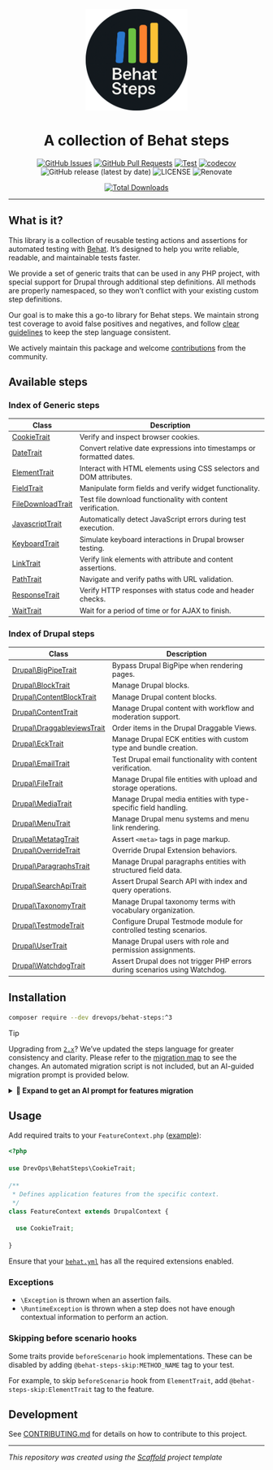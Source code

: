 <p align="center">
  <a href="" rel="noopener"><img width=200px height=200px src="logo.png" alt="Behat Steps steps logo"></a>
</p>

<h1 align="center">A collection of Behat steps</h1>

<div align="center">

[![GitHub Issues](https://img.shields.io/github/issues/DrevOps/behat-steps.svg)](https://github.com/DrevOps/behat-steps/issues)
[![GitHub Pull Requests](https://img.shields.io/github/issues-pr/DrevOps/behat-steps.svg)](https://github.com/DrevOps/behat-steps/pulls)
[![Test](https://github.com/drevops/behat-steps/actions/workflows/test.yml/badge.svg)](https://github.com/drevops/behat-steps/actions/workflows/test.yml)
[![codecov](https://codecov.io/gh/drevops/behat-steps/graph/badge.svg?token=0UFU5VNNPI)](https://codecov.io/gh/drevops/behat-steps)
![GitHub release (latest by date)](https://img.shields.io/github/v/release/drevops/behat-steps)
![LICENSE](https://img.shields.io/github/license/drevops/behat-steps)
![Renovate](https://img.shields.io/badge/renovate-enabled-green?logo=renovatebot)

[![Total Downloads](https://poser.pugx.org/drevops/behat-steps/downloads)](https://packagist.org/packages/drevops/behat-steps)

</div>

---

## What is it?

This library is a collection of reusable testing actions and assertions for
automated testing with [Behat](https://behat.org). It’s designed to help you
write reliable, readable, and maintainable tests faster.

We provide a set of generic traits that can be used in any PHP project, with
special support for Drupal through additional step definitions. All methods are
properly namespaced, so they won’t conflict with your existing custom step definitions.

Our goal is to make this a go-to library for Behat steps. We maintain strong
test coverage to avoid false positives and negatives, and follow [clear
guidelines](CONTRIBUTING.md#steps-format) to keep the step language consistent.

We actively maintain this package and welcome [contributions](CONTRIBUTING.md)
from the community.

## Available steps

### Index of Generic steps

| Class | Description |
| --- | --- |
| [CookieTrait](STEPS.md#cookietrait) | Verify and inspect browser cookies. |
| [DateTrait](STEPS.md#datetrait) | Convert relative date expressions into timestamps or formatted dates. |
| [ElementTrait](STEPS.md#elementtrait) | Interact with HTML elements using CSS selectors and DOM attributes. |
| [FieldTrait](STEPS.md#fieldtrait) | Manipulate form fields and verify widget functionality. |
| [FileDownloadTrait](STEPS.md#filedownloadtrait) | Test file download functionality with content verification. |
| [JavascriptTrait](STEPS.md#javascripttrait) | Automatically detect JavaScript errors during test execution. |
| [KeyboardTrait](STEPS.md#keyboardtrait) | Simulate keyboard interactions in Drupal browser testing. |
| [LinkTrait](STEPS.md#linktrait) | Verify link elements with attribute and content assertions. |
| [PathTrait](STEPS.md#pathtrait) | Navigate and verify paths with URL validation. |
| [ResponseTrait](STEPS.md#responsetrait) | Verify HTTP responses with status code and header checks. |
| [WaitTrait](STEPS.md#waittrait) | Wait for a period of time or for AJAX to finish. |

### Index of Drupal steps

| Class | Description |
| --- | --- |
| [Drupal\BigPipeTrait](STEPS.md#drupalbigpipetrait) | Bypass Drupal BigPipe when rendering pages. |
| [Drupal\BlockTrait](STEPS.md#drupalblocktrait) | Manage Drupal blocks. |
| [Drupal\ContentBlockTrait](STEPS.md#drupalcontentblocktrait) | Manage Drupal content blocks. |
| [Drupal\ContentTrait](STEPS.md#drupalcontenttrait) | Manage Drupal content with workflow and moderation support. |
| [Drupal\DraggableviewsTrait](STEPS.md#drupaldraggableviewstrait) | Order items in the Drupal Draggable Views. |
| [Drupal\EckTrait](STEPS.md#drupalecktrait) | Manage Drupal ECK entities with custom type and bundle creation. |
| [Drupal\EmailTrait](STEPS.md#drupalemailtrait) | Test Drupal email functionality with content verification. |
| [Drupal\FileTrait](STEPS.md#drupalfiletrait) | Manage Drupal file entities with upload and storage operations. |
| [Drupal\MediaTrait](STEPS.md#drupalmediatrait) | Manage Drupal media entities with type-specific field handling. |
| [Drupal\MenuTrait](STEPS.md#drupalmenutrait) | Manage Drupal menu systems and menu link rendering. |
| [Drupal\MetatagTrait](STEPS.md#drupalmetatagtrait) | Assert `<meta>` tags in page markup. |
| [Drupal\OverrideTrait](STEPS.md#drupaloverridetrait) | Override Drupal Extension behaviors. |
| [Drupal\ParagraphsTrait](STEPS.md#drupalparagraphstrait) | Manage Drupal paragraphs entities with structured field data. |
| [Drupal\SearchApiTrait](STEPS.md#drupalsearchapitrait) | Assert Drupal Search API with index and query operations. |
| [Drupal\TaxonomyTrait](STEPS.md#drupaltaxonomytrait) | Manage Drupal taxonomy terms with vocabulary organization. |
| [Drupal\TestmodeTrait](STEPS.md#drupaltestmodetrait) | Configure Drupal Testmode module for controlled testing scenarios. |
| [Drupal\UserTrait](STEPS.md#drupalusertrait) | Manage Drupal users with role and permission assignments. |
| [Drupal\WatchdogTrait](STEPS.md#drupalwatchdogtrait) | Assert Drupal does not trigger PHP errors during scenarios using Watchdog. |




[//]: # (END)

## Installation

```bash
composer require --dev drevops/behat-steps:^3
```

> [!TIP]
> Upgrading from [`2.x`](https://github.com/drevops/behat-steps/tree/2.x)?
> We’ve updated the steps language for greater consistency
> and clarity. Please refer to the [migration map](MIGRATION.md) to see the
> changes. An automated migration script is not included, but an AI-guided migration prompt is provided below.

<details>
<summary><strong>🤖 Expand to get an AI prompt for features migration</strong></summary>

Copy and paste below into your agentic AI client chat.

```
# Guide to Updating Behat Steps Package in Drupal Projects

This guide explains how to update the drevops/behat-steps package to the latest version and update your Behat tests to work with the new step definitions.

## Overview of the Update Process

1. Update the package version in composer.json
2. Update namespace imports in FeatureContext.php
3. Update step definitions in feature files
4. Test and fix each feature file

## Step-by-Step Instructions

### 1. Update the Package

First, check your current version of drevops/behat-steps in composer.json. Then update to the latest version (3.0.1 or newer) using your project's package management tool.

### 2. Fix FeatureContext.php

The namespace structure has changed in version 3.0.1. You'll need to update your FeatureContext.php file:

1. Locate your FeatureContext.php file (typically in tests/behat/bootstrap/)
2. Update the namespace imports at the top of the file
   - Generic traits are now in the root namespace: `DrevOps\BehatSteps\`
   - Drupal-specific traits are now in a subdirectory: `DrevOps\BehatSteps\Drupal\`

For example, change:

    use DrevOps\BehatSteps\ContentTrait;
    use DrevOps\BehatSteps\FileTrait;

To:

    use DrevOps\BehatSteps\Drupal\ContentTrait;
    use DrevOps\BehatSteps\Drupal\FileTrait;

Non-Drupal traits remain in the root namespace:

    use DrevOps\BehatSteps\LinkTrait;
    use DrevOps\BehatSteps\PathTrait;
    use DrevOps\BehatSteps\ResponseTrait;
    use DrevOps\BehatSteps\WaitTrait;

### 3. Consult the STEPS.md File

**This is the most important reference for the update process!**

The drevops/behat-steps package includes a comprehensive STEPS.md file that documents all available steps. After updating the package:

1. Locate this file at `vendor/drevops/behat-steps/STEPS.md`
2. Review this file thoroughly - it contains all available steps with examples
3. Use this as your primary reference when updating feature files

The STEPS.md file is organized into sections:
- Generic steps (Cookie, Date, Element, Path, etc.)
- Drupal-specific steps (Content, Field, File, Media, etc.)

Each section includes detailed examples of how to use the steps, which is invaluable for updating your tests correctly.

### 4. Find and Update Feature Files

Examine your feature files (typically in tests/behat/features/) and update step definitions to match the new format from STEPS.md:

#### Common Changes Needed:

1. **Path Assertions**:
   - Change: `I should be in the "path" path`
   - To: `the path should be "path"`

2. **HTTP Response Assertions**:
   - Change: `I should get a 200 HTTP response`
   - To: `the response status code should be 200`

3. **Response Header Assertions**:
   - Change: `response header "X-Header" contains "value"`
   - To: `the response header "X-Header" should contain the value "value"`

4. **Link Interaction**:
   - Change: `I click the link with title "Title"`
   - To: `I click on the link with the title "Title"` or simply `I click "Title"`

5. **Wait Steps**:
   - Change: `I wait 2 seconds`
   - To: `I wait for 2 seconds`

6. **File Creation**:
   - Change: `unmanaged file "public://file.txt" created with content "content"`
   - To: `the unmanaged file at the URI "public://file.txt" exists with "content"`

7. **Content Visiting**:
   - Change: `I visit content_type "Title"`
   - To: `I visit the "content_type" content page with the title "Title"`

### 5. Reference Available Steps

There are two ways to see all available steps in the new package:

1. **STEPS.md File (Recommended)**:
   - This is the most comprehensive and user-friendly reference
   - Contains examples and descriptions for each step
   - Located at `vendor/drevops/behat-steps/STEPS.md`

2. **Behat Definitions Command**:
   - Use the Behat definitions command appropriate for your system:

       vendor/bin/behat --definitions=i

   - This will show all available step definitions but with less context than STEPS.md

Always refer to STEPS.md first, as it provides clearer examples and more detailed information about each step.

### 6. Test Each Feature File

After updating step definitions:

1. Run each feature file individually to identify any issues
2. For failing tests, check screenshots if available to help diagnose the problems
3. Add `@skipped` tag to features that aren't ready to run (you can fix these later)
4. Once individual files pass, run the entire test suite

### 7. Common Troubleshooting

- **Step Not Found**: Verify you're using the current step syntax by checking the step definitions
- **Element Not Found**: The site structure may have changed - update selectors or navigation paths
- **Form Submission Issues**: For form tests, consider checking for broader success indicators rather than specific messages

### Reference Information

The STEPS.md file is your most important reference during this process. It contains:

1. Complete documentation of all available steps
2. Clear examples showing the exact format for each step
3. Descriptions of what each step does
4. Organization by trait/functionality for easy browsing

After updating the package, you should immediately locate and bookmark this file:

    vendor/drevops/behat-steps/STEPS.md

If you need to understand specific Behat step behavior in detail, this file should be your first resource.

## Example: Updating a Contact Form Feature

Before:

    Scenario: User submits a form
      Given I am on the homepage
      And I click the link with title "Contact"
      When I fill in "Name" with "Test User"
      And I press "Send message"
      Then I should see the text "Your message has been sent."

After:

    Scenario: User submits a form
      Given I am on the homepage
      And I click "Contact"
      When I fill in "Name" with "Test User"
      And I press "Send message"
      Then I should not see an "#edit-submit" element
```

</details>


## Usage

Add required traits to your
`FeatureContext.php` ([example](tests/behat/bootstrap/FeatureContext.php)):

```php
<?php

use DrevOps\BehatSteps\CookieTrait;

/**
 * Defines application features from the specific context.
 */
class FeatureContext extends DrupalContext {

  use CookieTrait;

}
```

Ensure that your [`behat.yml`](behat.yml) has all the required extensions
enabled.

### Exceptions

- `\Exception` is thrown when an assertion fails.
- `\RuntimeException` is thrown when a step does not have enough contextual
  information to perform an action.

### Skipping before scenario hooks

Some traits provide `beforeScenario` hook implementations. These can be disabled
by adding `@behat-steps-skip:METHOD_NAME` tag to your test.

For example, to skip `beforeScenario` hook from `ElementTrait`, add
`@behat-steps-skip:ElementTrait` tag to the feature.

## Development

See [CONTRIBUTING.md](CONTRIBUTING.md) for details on how to contribute to
this project.

---
_This repository was created using the [Scaffold](https://getscaffold.dev/) project template_
